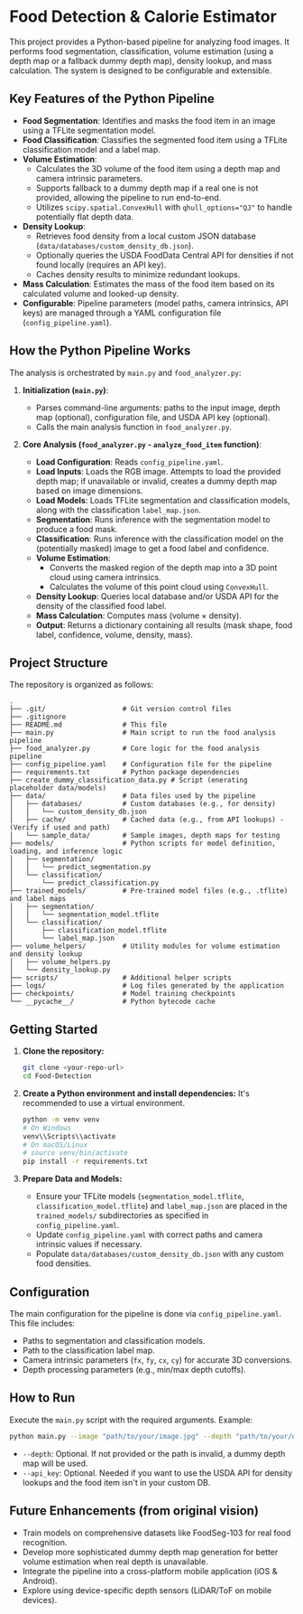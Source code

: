 # Food Detection & Calorie Estimator

This project provides a Python-based pipeline for analyzing food images. It performs food segmentation, classification, volume estimation (using a depth map or a fallback dummy depth map), density lookup, and mass calculation. The system is designed to be configurable and extensible.

## Key Features of the Python Pipeline

*   **Food Segmentation**: Identifies and masks the food item in an image using a TFLite segmentation model.
*   **Food Classification**: Classifies the segmented food item using a TFLite classification model and a label map.
*   **Volume Estimation**:
    *   Calculates the 3D volume of the food item using a depth map and camera intrinsic parameters.
    *   Supports fallback to a dummy depth map if a real one is not provided, allowing the pipeline to run end-to-end.
    *   Utilizes `scipy.spatial.ConvexHull` with `qhull_options="QJ"` to handle potentially flat depth data.
*   **Density Lookup**:
    *   Retrieves food density from a local custom JSON database (`data/databases/custom_density_db.json`).
    *   Optionally queries the USDA FoodData Central API for densities if not found locally (requires an API key).
    *   Caches density results to minimize redundant lookups.
*   **Mass Calculation**: Estimates the mass of the food item based on its calculated volume and looked-up density.
*   **Configurable**: Pipeline parameters (model paths, camera intrinsics, API keys) are managed through a YAML configuration file (`config_pipeline.yaml`).

## How the Python Pipeline Works

The analysis is orchestrated by `main.py` and `food_analyzer.py`:

1.  **Initialization (`main.py`)**:
    *   Parses command-line arguments: paths to the input image, depth map (optional), configuration file, and USDA API key (optional).
    *   Calls the main analysis function in `food_analyzer.py`.

2.  **Core Analysis (`food_analyzer.py` - `analyze_food_item` function)**:
    *   **Load Configuration**: Reads `config_pipeline.yaml`.
    *   **Load Inputs**: Loads the RGB image. Attempts to load the provided depth map; if unavailable or invalid, creates a dummy depth map based on image dimensions.
    *   **Load Models**: Loads TFLite segmentation and classification models, along with the classification `label_map.json`.
    *   **Segmentation**: Runs inference with the segmentation model to produce a food mask.
    *   **Classification**: Runs inference with the classification model on the (potentially masked) image to get a food label and confidence.
    *   **Volume Estimation**:
        *   Converts the masked region of the depth map into a 3D point cloud using camera intrinsics.
        *   Calculates the volume of this point cloud using `ConvexHull`.
    *   **Density Lookup**: Queries local database and/or USDA API for the density of the classified food label.
    *   **Mass Calculation**: Computes mass (volume × density).
    *   **Output**: Returns a dictionary containing all results (mask shape, food label, confidence, volume, density, mass).

## Project Structure

The repository is organized as follows:

```text
.
├── .git/                   # Git version control files
├── .gitignore             
├── README.md               # This file
├── main.py                 # Main script to run the food analysis pipeline
├── food_analyzer.py        # Core logic for the food analysis pipeline
├── config_pipeline.yaml    # Configuration file for the pipeline
├── requirements.txt        # Python package dependencies
├── create_dummy_classification_data.py # Script (enerating placeholder data/models)
├── data/                   # Data files used by the pipeline
│   ├── databases/          # Custom databases (e.g., for density)
│   │   └── custom_density_db.json
│   ├── cache/              # Cached data (e.g., from API lookups) - (Verify if used and path)
│   └── sample_data/        # Sample images, depth maps for testing
├── models/                 # Python scripts for model definition, loading, and inference logic
│   ├── segmentation/
│   │   └── predict_segmentation.py
│   └── classification/
│       └── predict_classification.py
├── trained_models/         # Pre-trained model files (e.g., .tflite) and label maps
│   ├── segmentation/
│   │   └── segmentation_model.tflite
│   └── classification/
│       ├── classification_model.tflite
│       └── label_map.json
├── volume_helpers/         # Utility modules for volume estimation and density lookup
│   ├── volume_helpers.py
│   └── density_lookup.py
├── scripts/                # Additional helper scripts 
├── logs/                   # Log files generated by the application
├── checkpoints/            # Model training checkpoints
└── __pycache__/            # Python bytecode cache
```

## Getting Started

1.  **Clone the repository:**
    ```bash
    git clone <your-repo-url>
    cd Food-Detection
    ```

2.  **Create a Python environment and install dependencies:**
    It's recommended to use a virtual environment.
    ```bash
    python -m venv venv
    # On Windows
    venv\\Scripts\\activate
    # On macOS/Linux
    # source venv/bin/activate
    pip install -r requirements.txt
    ```

3.  **Prepare Data and Models:**
    *   Ensure your TFLite models (`segmentation_model.tflite`, `classification_model.tflite`) and `label_map.json` are placed in the `trained_models/` subdirectories as specified in `config_pipeline.yaml`.
    *   Update `config_pipeline.yaml` with correct paths and camera intrinsic values if necessary.
    *   Populate `data/databases/custom_density_db.json` with any custom food densities.

## Configuration

The main configuration for the pipeline is done via `config_pipeline.yaml`. This file includes:
*   Paths to segmentation and classification models.
*   Path to the classification label map.
*   Camera intrinsic parameters (`fx`, `fy`, `cx`, `cy`) for accurate 3D conversions.
*   Depth processing parameters (e.g., min/max depth cutoffs).

## How to Run

Execute the `main.py` script with the required arguments. Example:

```bash
python main.py --image "path/to/your/image.jpg" --depth "path/to/your/depth_map.npy_or_png" --config "config_pipeline.yaml" --api_key "YOUR_USDA_API_KEY_IF_NEEDED"
```
*   `--depth`: Optional. If not provided or the path is invalid, a dummy depth map will be used.
*   `--api_key`: Optional. Needed if you want to use the USDA API for density lookups and the food item isn't in your custom DB.

## Future Enhancements (from original vision)

*   Train models on comprehensive datasets like FoodSeg-103 for real food recognition.
*   Develop more sophisticated dummy depth map generation for better volume estimation when real depth is unavailable.
*   Integrate the pipeline into a cross-platform mobile application (iOS & Android).
*   Explore using device-specific depth sensors (LiDAR/ToF on mobile devices).